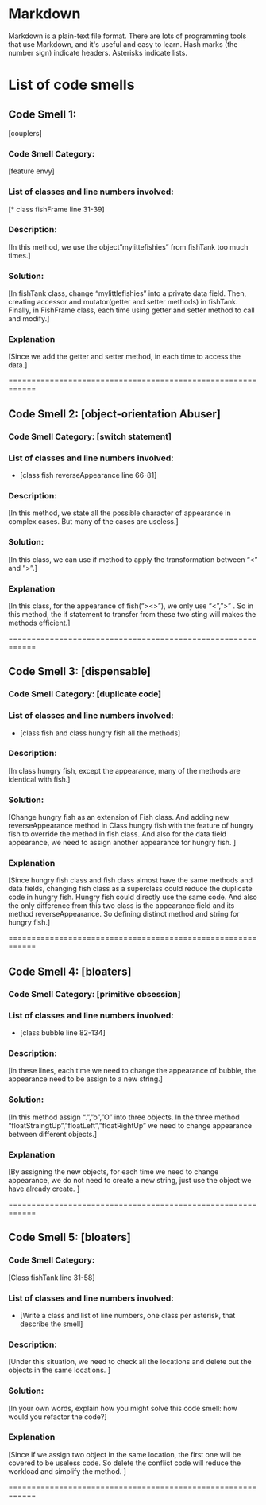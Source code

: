 # Markdown

Markdown is a plain-text file format. There are lots of programming tools that use Markdown, and it's useful and
easy to learn. Hash marks (the number sign) indicate headers. Asterisks indicate lists.

# List of code smells

## Code Smell 1: 
[couplers]

### Code Smell Category: 
[feature envy]


### List of classes and line numbers involved:

[* class fishFrame
  line 31-39]


### Description:

[In this method, we use the object”mylittefishies” from fishTank too much times.]


### Solution:

[In fishTank class, change “mylittlefishies” into a private data field.
Then, creating accessor and mutator(getter and setter methods) in fishTank.
Finally, in FishFrame class, each time using getter and setter method to call and modify.]


### Explanation
[Since we add the getter and setter method, in each time to access the data.]

============================================================

## Code Smell 2: [object-orientation Abuser]

### Code Smell Category: [switch statement]

### List of classes and line numbers involved:

* [class fish
   reverseAppearance line 66-81] 

### Description:

[In this method, we state all the possible character of appearance in complex cases. 
But many of the cases are useless.]


### Solution:

[In this class, we can use if method to apply the transformation between “<” and ”>”.]

### Explanation

[In this class, for the appearance of fish(“><>”),  we only use “<”,”>” . 
So in this method, the if statement to transfer from these two sting will makes the methods efficient.]

============================================================

## Code Smell 3: [dispensable]

### Code Smell Category: [duplicate code]

### List of classes and line numbers involved:

* [class fish and class hungry fish
 all the methods]

### Description:

[In class hungry fish, except the appearance, many of the methods are identical with fish.]


### Solution:
[Change hungry fish as an extension of Fish class. And adding new reverseAppearance method 
in Class hungry fish with the feature of hungry fish to override the method in fish class. 
And also for the data field appearance, we need to assign another appearance for hungry fish.
]


### Explanation

[Since hungry fish class and fish class almost have the same methods and data fields, 
changing fish class as a superclass could reduce the duplicate code in hungry fish.
 Hungry fish could directly use the same code. 
 And also the only difference from this two class is the appearance field and its method reverseAppearance. 
 So defining distinct method and string for hungry fish.]


============================================================

## Code Smell 4: [bloaters]

### Code Smell Category: [primitive obsession]

### List of classes and line numbers involved:

* [class bubble
 line 82-134]

### Description:

[in these lines, each time we need to change the appearance of bubble,
 the appearance need to be assign to a new string.]

### Solution:

[In this method assign “.”,”o”,”O” into three objects.
 In the three method “floatStraingtUp”,”floatLeft”,”floatRightUp” 
 we need to change appearance between different objects.]

### Explanation

[By assigning the new objects, for each time we need to change appearance, 
we do not need to create a new string, just use the object we have already create.
]

============================================================

## Code Smell 5: [bloaters]

### Code Smell Category: 
[Class fishTank line 31-58]

### List of classes and line numbers involved:

* [Write a class and list of line numbers, one class per asterisk, that describe the smell]

### Description:

[Under this situation, we need to check all the locations and delete out the objects in the same locations.
]

### Solution:

[In your own words, explain how you might solve this code smell:
how would you refactor the code?]

### Explanation

[Since if we assign two object in the same location,
 the first one will be covered to be useless code. 
 So delete the conflict code will reduce the workload and simplify the method. 
]

============================================================

